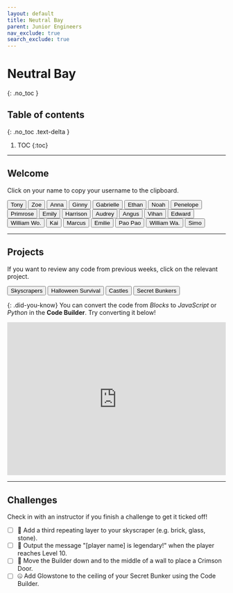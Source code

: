 ```yaml
---
layout: default
title: Neutral Bay
parent: Junior Engineers
nav_exclude: true
search_exclude: true
---
```


# Neutral Bay
{: .no_toc }

## Table of contents
{: .no_toc .text-delta }

1. TOC
{:toc}

---

## Welcome
Click on your name to copy your username to the clipboard.

<div id="roll">
  <button class="btn mr-4 mb-4" id="instructor23">Tony<span style="display:none">🔨🎃</span></button>
  <button class="btn mr-4 mb-4" id="instructor23">Zoe<span style="display:none"></span></button>
  <button class="btn mr-4 mb-4" id="instructor23">Anna<span style="display:none"></span></button>
  <button class="btn mr-4 mb-4" id="instructor23">Ginny<span style="display:none"></span></button>
  <button class="btn mr-4 mb-4" id="instructor23">Gabrielle<span style="display:none"></span></button>
  <button class="btn mr-4 mb-4" id="junior1">Ethan<span style="display:none"></span></button>
  <button class="btn mr-4 mb-4" id="junior2">Noah<span style="display:none"></span></button>
  <button class="btn mr-4 mb-4" id="junior3">Penelope<span style="display:none">⭐</span></button>
  <button class="btn mr-4 mb-4" id="junior4">Primrose<span style="display:none"></span></button>
  <button class="btn mr-4 mb-4" id="junior5">Emily<span style="display:none"></span></button>
  <button class="btn mr-4 mb-4" id="junior6">Harrison<span style="display:none"></span></button>
  <button class="btn mr-4 mb-4" id="junior7">Audrey<span style="display:none">⭐</span></button>
  <button class="btn mr-4 mb-4" id="junior8">Angus<span style="display:none"></span></button>
  <button class="btn mr-4 mb-4" id="junior9">Vihan<span style="display:none"></span></button>
  <button class="btn mr-4 mb-4" id="junior10">Edward<span style="display:none"></span></button>
  <button class="btn mr-4 mb-4" id="junior11">William Wo.<span style="display:none"></span></button>
  <button class="btn mr-4 mb-4" id="junior12">Kai<span style="display:none"></span></button>
  <button class="btn mr-4 mb-4" id="junior13">Marcus<span style="display:none">⭐</span></button>
  <button class="btn mr-4 mb-4" id="junior14">Emilie<span style="display:none"></span></button>
  <button class="btn mr-4 mb-4" id="junior15">Pao Pao<span style="display:none">⭐⭐</span></button>
  <button class="btn mr-4 mb-4" id="junior16">William Wa.<span style="display:none"></span></button>
  <button class="btn mr-4 mb-4" id="junior17">Simo<span style="display:none"></span></button>
  <!--
  <button class="btn mr-4 mb-4" id="junior18">Mason<span style="display:none"></span></button>
  <button class="btn mr-4 mb-4" id="junior19">Noah V.<span style="display:none"></span></button>
  <button class="btn mr-4 mb-4" id="junior20">Spare 1<span style="display:none"></span></button>
  <button class="btn mr-4 mb-4" id="junior21">Spare 2<span style="display:none"></span></button>
  -->
</div>

---

## Projects
If you want to review any code from previous weeks, click on the relevant project.

<div id="project-list">
  <button class="btn mr-2 mb-2" id="https://minecraft.makecode.com/#pub:_Xi2FtRKYe5pr">Skyscrapers</button>
  <button class="btn mr-2 mb-2" id="https://minecraft.makecode.com/#pub:_TX0A5u6KbC9W">Halloween Survival</button>
  <button class="btn mr-2 mb-2" id="https://minecraft.makecode.com/#pub:_DzzgxMFzi2Um">Castles</button>
  <button class="btn mr-2 mb-2" id="https://minecraft.makecode.com/#pub:_RHbcEYP6zF2t">Secret Bunkers</button>
  <!--
  <button class="btn mr-2 mb-2" id="fountains">Fountains</button>
  <button class="btn mr-2 mb-2" id="zoos">Zoos</button>
  <button class="btn mr-2 mb-2" id="ancient-temples">Ancient Temples</button>
  -->
</div>

{: .did-you-know}
You can convert the code from *Blocks* to *JavaScript* or *Python* in the **Code Builder**. Try converting it below!

<div style="position:relative;height:0;padding-bottom:70%;overflow:hidden;"><iframe style="position:absolute;top:0;left:0;width:100%;height:100%;" src="https://minecraft.makecode.com/#pub:_LYXFti95gUX7" frameborder="0" sandbox="allow-popups allow-forms allow-scripts allow-same-origin"></iframe></div>

---

## Challenges
Check in with an instructor if you finish a challenge to get it ticked off!

- [ ] 🔨 Add a third repeating layer to your skyscraper (e.g. brick, glass, stone).
- [ ] 🎃 Output the message "[player name] is legendary!" when the player reaches Level 10.
- [ ] 🏰 Move the Builder down and to the middle of a wall to place a Crimson Door.
- [ ] 🤐 Add Glowstone to the ceiling of your Secret Bunker using the Code Builder.

<script src="{{site.url}}/junior-engineers/assets/class.js"></script>
